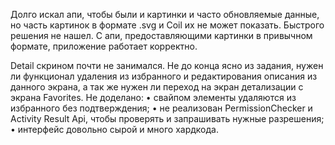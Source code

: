 Долго искал апи, чтобы были и картинки и часто обновляемые данные, 
но часть картинок в формате .svg и Coil их не может показать. Быстрого решения не нашел.
С апи, предоставляющими картинки в привычном формате, приложение работает корректно. 

Detail скрином почти не занимался. Не до конца ясно из задания, 
нужен ли функционал удаления из избранного и редактирования описания из данного экрана, 
а так же нужен ли переход на экран детализации с экрана Favorites. 
Не доделано:
•	свайпом элементы удаляются из избранного без подтверждения;
•	не реализован PermissionChecker и Activity Result Api, чтобы проверять и запрашивать нужные разрешения;
•	интерфейс довольно сырой и много хардкода.
